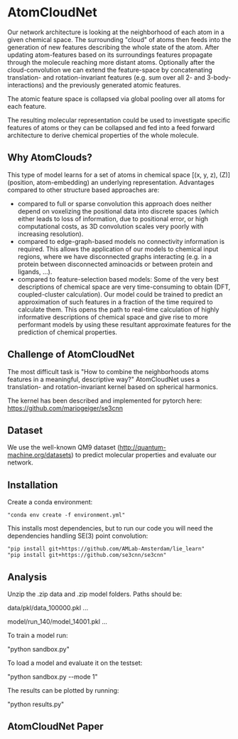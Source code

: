 # AtomCloudNet

Our network architecture is looking at the neighborhood of each atom in a given chemical space. The surrounding "cloud" of atoms then feeds into the generation of new features describing the whole state of the atom.
After updating atom-features based on its surroundings features propagate through the molecule reaching more distant atoms. Optionally after the cloud-convolution we can extend the feature-space by concatenating translation- and rotation-invariant features (e.g. sum over all 2- and 3-body-interactions) and the previously generated atomic features.

The atomic feature space is collapsed via global pooling over all atoms for each feature.

The resulting molecular representation could be used to investigate specific features of atoms or they
can be collapsed and fed into a feed forward architecture to derive chemical properties of the whole molecule.


## Why AtomClouds?

This type of model learns for a set of atoms in chemical space [(x, y, z), (Z)] (position, atom-embedding) an underlying 
representation. Advantages compared to other structure based approaches are:
- compared to full or sparse convolution this approach does neither depend on voxelizing the positional data into discrete spaces 
(which either leads to loss of information, due to positional error, or high computational costs, as 3D convolution scales very 
poorly with increasing resolution).
- compared to edge-graph-based models no connectivity information is required. This allows the application of our models to chemical input regions,
where we have disconnected graphs interacting (e.g. in a protein between disconnected aminoacids or between
protein and ligands, ...).
- compared to feature-selection based models: Some of the very best descriptions of chemical space are very time-consuming 
to obtain (DFT, coupled-cluster calculation). Our model could be trained to predict an approximation of such 
features in a fraction of the time required to calculate them.
This opens the path to real-time calculation of highly informative descriptions of chemical space and give rise 
to more performant models by using these resultant approximate features for the prediction of chemical properties.

## Challenge of AtomCloudNet

The most difficult task is "How to combine the neighborhoods atoms features in a meaningful, descriptive way?" 
AtomCloudNet uses a translation- and rotation-invariant kernel based on spherical harmonics.

The kernel has been described and implemented for pytorch here: https://github.com/mariogeiger/se3cnn

## Dataset

We use the well-known QM9 dataset (http://quantum-machine.org/datasets) to predict molecular properties and evaluate our network.

## Installation

Create a conda environment: 
```
"conda env create -f environment.yml"
```
This installs most dependencies, but to run our code you will need the dependencies handling SE(3) point convolution:
```
"pip install git+https://github.com/AMLab-Amsterdam/lie_learn"
"pip install git+https://github.com/se3cnn/se3cnn"
```


## Analysis

Unzip the .zip data and .zip model folders.
Paths should be:

data/pkl/data_100000.pkl ...

model/run_140/model_14001.pkl ...

To train a model run:

"python sandbox.py"

To load a model and evaluate it on the testset:

"python sandbox.py --mode 1"

The results can be plotted by running:

"python results.py"


## AtomCloudNet Paper



